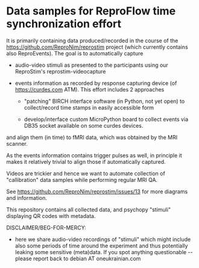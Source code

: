 # Data samples for ReproFlow time synchronization effort

It is primarily containing data produced/recorded in the course of the
https://github.com/ReproNim/reprostim project (which currently contains
also ReproEvents). The goal is to automatically capture

- audio-video stimuli as presented to the participants using our
  ReproStim's reprostim-videocapture

- events information as recorded by response capturing device (of
  https://curdes.com ATM).  This effort includes 2 approaches

  - "patching" BIRCH interface software (in Python, not yet open)
    to collect/record time stamps in easily accessible form

  - develop/interface custom MicroPython board to collect events via 
    DB35 socket available on some curdes devices.

and align them (in time) to fMRI data, which was obtained by the MRI
scanner.

As the events information contains trigger pulses as well, in principle it
makes it relatively trivial to align those if automatically captured.

Videos are trickier and hence we want to automate collection of
"callibration" data samples while performing regular MRI QA.

See https://github.com/ReproNim/reprostim/issues/13 for more diagrams and
information.

This repository contains all collected data, and psychopy "stimuli" displaying
QR codes with metadata.

DISCLAIMER/BEG-FOR-MERCY:

- here we share audio-video recordings of "stimuli" which might include also
  some periods of time around the experiment and thus potentially leaking some
  sensitive (meta)data.  If you spot anything questionable -- please report
  back to debian AT oneukrainian.com

